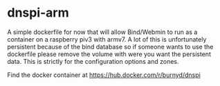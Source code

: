 # dnspi-arm

A simple dockerfile for now that will allow Bind/Webmin to run as a container on a raspberry piv3 with armv7.  A lot of this is unfortunately persistent because of the bind database so if someone wants to use the dockerfile please remove the volume with were you want the persistent data.  This is strictly for the configuration options and zones. 

Find the docker container at
https://hub.docker.com/r/burnyd/dnspi 
